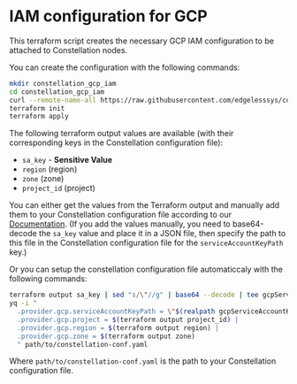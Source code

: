 # IAM configuration for GCP

This terraform script creates the necessary GCP IAM configuration to be attached to Constellation nodes.

You can create the configuration with the following commands:

```sh
mkdir constellation_gcp_iam
cd constellation_gcp_iam
curl --remote-name-all https://raw.githubusercontent.com/edgelesssys/constellation/main/hack/terraform/gcp/iam/{main,output,variables}.tf
terraform init
terraform apply
```

The following terraform output values are available (with their corresponding keys in the Constellation configuration file):
- `sa_key` - **Sensitive Value**
- `region` (region)
- `zone` (zone)
- `project_id` (project)

You can either get the values from the Terraform output and manually add them to your Constellation configuration file according to our [Documentation](https://docs.edgeless.systems/constellation/getting-started/first-steps). (If you add the values manually, you need to base64-decode the `sa_key` value and place it in a JSON file, then specify the path to this file in the Constellation configuration file for the `serviceAccountKeyPath` key.)

Or you can setup the constellation configuration file automaticcaly with the following commands:
```sh
terraform output sa_key | sed "s/\"//g" | base64 --decode | tee gcpServiceAccountKey.json
yq -i "
  .provider.gcp.serviceAccountKeyPath = \"$(realpath gcpServiceAccountKey.json)\" |
  .provider.gcp.project = $(terraform output project_id) |
  .provider.gcp.region = $(terraform output region) |
  .provider.gcp.zone = $(terraform output zone)
  " path/to/constellation-conf.yaml
```

Where `path/to/constellation-conf.yaml` is the path to your Constellation configuration file.
